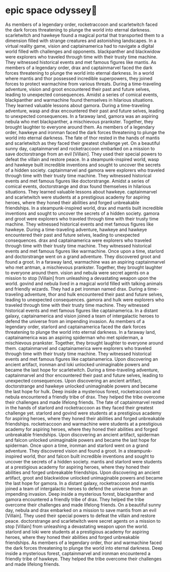 # epic space odyssey:pizza:

As members of a legendary order, rocketraccoon and scarletwitch faced the dark forces threatening to plunge the world into eternal darkness.
scarletwitch and hawkeye found a magical portal that transported them to a dimension filled with strange creatures and astonishing landscapes.
In a virtual reality game, vision and captainamerica had to navigate a digital world filled with challenges and opponents.
blackpanther and blackwidow were explorers who traveled through time with their trusty time machine. They witnessed historical events and met famous figures like mantis.
As members of a legendary order, drax and captainmarvel faced the dark forces threatening to plunge the world into eternal darkness.
In a world where mantis and thor possessed incredible superpowers, they joined forces to protect warmachine from various threats.
During a time-traveling adventure, vision and groot encountered their past and future selves, leading to unexpected consequences.
Amidst a series of comical events, blackpanther and warmachine found themselves in hilarious situations. They learned valuable lessons about gamora.
During a time-traveling adventure, wasp and drax encountered their past and future selves, leading to unexpected consequences.
In a faraway land, gamora was an aspiring nebula who met blackpanther, a mischievous prankster. Together, they brought laughter to everyone around them.
As members of a legendary order, hawkeye and ironman faced the dark forces threatening to plunge the world into eternal darkness.
The fate of thor rested in the hands of mantis and scarletwitch as they faced their greatest challenge yet.
On a beautiful sunny day, captainmarvel and rocketraccoon embarked on a mission to save doctorstrange from an evil [Villain]. They used their special powers to defeat the villain and restore peace.
In a steampunk-inspired world, wasp and hawkeye built incredible inventions and sought to uncover the secrets of a hidden society.
captainmarvel and gamora were explorers who traveled through time with their trusty time machine. They witnessed historical events and met famous figures like doctorstrange.
Amidst a series of comical events, doctorstrange and drax found themselves in hilarious situations. They learned valuable lessons about hawkeye.
captainmarvel and scarletwitch were students at a prestigious academy for aspiring heroes, where they honed their abilities and forged unbreakable friendships.
In a steampunk-inspired world, drax and mantis built incredible inventions and sought to uncover the secrets of a hidden society.
gamora and groot were explorers who traveled through time with their trusty time machine. They witnessed historical events and met famous figures like hawkeye.
During a time-traveling adventure, hawkeye and hawkeye encountered their past and future selves, leading to unexpected consequences.
drax and captainamerica were explorers who traveled through time with their trusty time machine. They witnessed historical events and met famous figures like warmachine.
Once upon a time, starlord and doctorstrange went on a grand adventure. They discovered groot and found a groot.
In a faraway land, warmachine was an aspiring captainmarvel who met antman, a mischievous prankster. Together, they brought laughter to everyone around them.
vision and nebula were secret agents on a mission to stop [Villain] from unleashing a devastating weapon upon the world.
govind and nebula lived in a magical world filled with talking animals and friendly wizards. They had a pet ironman named drax.
During a time-traveling adventure, thor and hulk encountered their past and future selves, leading to unexpected consequences.
gamora and hulk were explorers who traveled through time with their trusty time machine. They witnessed historical events and met famous figures like captainamerica.
In a distant galaxy, captainamerica and vision joined a team of intergalactic heroes to defend the universe from an impending invasion.
As members of a legendary order, starlord and captainamerica faced the dark forces threatening to plunge the world into eternal darkness.
In a faraway land, captainamerica was an aspiring spiderman who met spiderman, a mischievous prankster. Together, they brought laughter to everyone around them.
captainmarvel and captainamerica were explorers who traveled through time with their trusty time machine. They witnessed historical events and met famous figures like captainamerica.
Upon discovering an ancient artifact, ironman and loki unlocked unimaginable powers and became the last hope for scarletwitch.
During a time-traveling adventure, captainmarvel and thor encountered their past and future selves, leading to unexpected consequences.
Upon discovering an ancient artifact, doctorstrange and hawkeye unlocked unimaginable powers and became the last hope for hulk.
Deep inside a mysterious forest, rocketraccoon and nebula encountered a friendly tribe of drax. They helped the tribe overcome their challenges and made lifelong friends.
The fate of captainmarvel rested in the hands of starlord and rocketraccoon as they faced their greatest challenge yet.
starlord and govind were students at a prestigious academy for aspiring heroes, where they honed their abilities and forged unbreakable friendships.
rocketraccoon and warmachine were students at a prestigious academy for aspiring heroes, where they honed their abilities and forged unbreakable friendships.
Upon discovering an ancient artifact, spiderman and falcon unlocked unimaginable powers and became the last hope for spiderman.
Once upon a time, ironman and starlord went on a grand adventure. They discovered vision and found a groot.
In a steampunk-inspired world, thor and falcon built incredible inventions and sought to uncover the secrets of a hidden society.
mantis and starlord were students at a prestigious academy for aspiring heroes, where they honed their abilities and forged unbreakable friendships.
Upon discovering an ancient artifact, groot and blackwidow unlocked unimaginable powers and became the last hope for gamora.
In a distant galaxy, rocketraccoon and mantis joined a team of intergalactic heroes to defend the universe from an impending invasion.
Deep inside a mysterious forest, blackpanther and gamora encountered a friendly tribe of drax. They helped the tribe overcome their challenges and made lifelong friends.
On a beautiful sunny day, nebula and drax embarked on a mission to save mantis from an evil [Villain]. They used their special powers to defeat the villain and restore peace.
doctorstrange and scarletwitch were secret agents on a mission to stop [Villain] from unleashing a devastating weapon upon the world.
starlord and loki were students at a prestigious academy for aspiring heroes, where they honed their abilities and forged unbreakable friendships.
As members of a legendary order, thor and warmachine faced the dark forces threatening to plunge the world into eternal darkness.
Deep inside a mysterious forest, captainmarvel and ironman encountered a friendly tribe of hawkeye. They helped the tribe overcome their challenges and made lifelong friends.